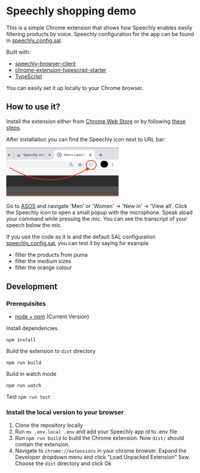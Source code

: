 # Speechly shopping demo

This is a simple Chrome extension that shows how Speechly enables easily filtering products by voice. 
Speechly configuration for the app can be found in [speechly_config.sal](speechly_config.sal).

Built with:

- [speechly-browser-client](https://github.com/speechly/browser-client)
- [chrome-extension-typescript-starter](https://github.com/chibat/chrome-extension-typescript-starter)
- [TypeScript](https://www.typescriptlang.org)

You can easily set it up locally to your Chrome browser.

## How to use it?

Install the extension either from [Chrome Web Store](https://chrome.google.com/webstore/detail/cdlhelepiigikijnjmkonhhpdcmojlaa) or by following [these steps](https://github.com/speechly/clothing-store-demo#install-the-local-version-to-your-browser).

After installation you can find the Speechly icon next to URL bar:

<img src="extension_icon.png" alt="Speechly extension icon" width="300"/>

Go to [ASOS](https://www.asos.com) and navigate 'Men' or 'Women' -> 'New in' -> 'View all'. Click the Speechly icon to open a small popup with the microphone.
Speak aload your command while pressing the mic. You can see the transcript of your speech below the mic.

If you use the code as it is and the default SAL configuration [speechly_config.sal](speechly_config.sal), you can test it by saying for example
- filter the products from puma
- filter the medium sizes
- filter the orange colour

## Development
### Prerequisites

* [node + npm](https://nodejs.org/) (Current Version)

Install dependencies.
```
npm install
```
Build the extension to `dist` directory

```
npm run build
```
Build in watch mode
```
npm run watch
```
Test `npm run test`

### Install the local version to your browser

1. Clone the repository locally
2. Run `mv .env.local .env` and add your Speechly app id to .env file
3. Run `npm run build` to build the Chrome extension. Now `dist/` should contain the extension.
4. Navigate to `chrome://extensions` in your chrome browser. Expand the Developer dropdown menu and click "Load Unpacked Extension"
5xw. Choose the `dist` directory and click Ok
